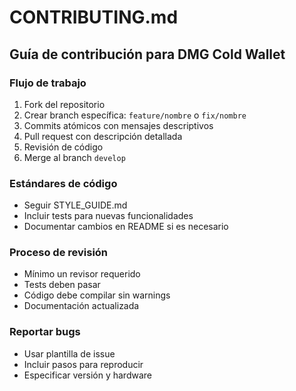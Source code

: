 # CONTRIBUTING.md

## Guía de contribución para DMG Cold Wallet

### Flujo de trabajo
1. Fork del repositorio
2. Crear branch específica: `feature/nombre` o `fix/nombre`
3. Commits atómicos con mensajes descriptivos
4. Pull request con descripción detallada
5. Revisión de código
6. Merge al branch `develop`

### Estándares de código
- Seguir STYLE_GUIDE.md
- Incluir tests para nuevas funcionalidades
- Documentar cambios en README si es necesario

### Proceso de revisión
- Mínimo un revisor requerido
- Tests deben pasar
- Código debe compilar sin warnings
- Documentación actualizada

### Reportar bugs
- Usar plantilla de issue
- Incluir pasos para reproducir
- Especificar versión y hardware
